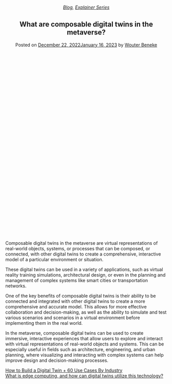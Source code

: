 
<article class="post-12193 post type-post status-publish format-standard has-post-thumbnail hentry category-blog category-explainer-series tag-composable-digital-twins tag-digital-twins" id="post-12193">
<div class="article-inner">
<header class="entry-header">
<div class="entry-header-text entry-header-text-top text-center">
<h6 class="entry-category is-xsmall"><a href="https://xmpro.com/category/blog/" rel="category tag">Blog</a>, <a href="https://xmpro.com/category/blog/explainer-series/" rel="category tag">Explainer Series</a></h6><h1 class="entry-title">What are composable digital twins in the metaverse?</h1><div class="entry-divider is-divider small"></div>
<div class="entry-meta uppercase is-xsmall">
<span class="posted-on">Posted on <a href="https://xmpro.com/what-are-composable-digital-twins-in-the-metaverse/" rel="bookmark"><time class="entry-date published" datetime="2022-12-22T01:31:42+00:00">December 22, 2022</time><time class="updated" datetime="2023-01-16T07:15:04+00:00">January 16, 2023</time></a></span> <span class="byline">by <span class="meta-author vcard"><a class="url fn n" href="https://xmpro.com/author/wbeneke/">Wouter Beneke</a></span></span> </div>
</div>
</header>
<div class="entry-content single-page">
<div class="banner has-hover" id="banner-1680274165">
<div class="banner-inner fill">
<div class="banner-bg fill">
<div class="bg fill bg-fill"></div>
</div>
<div class="banner-layers container">
<div class="fill banner-link"></div>
<div class="text-box banner-layer x50 md-x50 lg-x50 y50 md-y50 lg-y50 res-text" id="text-box-875925457">
<div class="text-box-content text dark">
<div class="text-inner text-center">
</div>
</div>
<style>
#text-box-875925457 {
  width: 60%;
}
#text-box-875925457 .text-box-content {
  font-size: 100%;
}
</style>
</div>
</div>
</div>
<style>
#banner-1680274165 {
  padding-top: 233px;
}
#banner-1680274165 .bg.bg-loaded {
  background-image: url(https://xmpro.com/wp-content/uploads/2022/12/What-Are-Composable-Digital-Twins-In-the-Metaverse-1024x576.jpg);
}
@media (min-width:550px) {
  #banner-1680274165 {
    padding-top: 500px;
  }
}
</style>
</div>
<div class="gap-element clearfix" id="gap-1776945743" style="display:block; height:auto;">
<style>
#gap-1776945743 {
  padding-top: 30px;
}
</style>
</div>
<p>Composable digital twins in the metaverse are virtual representations of real-world objects, systems, or processes that can be composed, or connected, with other digital twins to create a comprehensive, interactive model of a particular environment or situation.</p>
<p>These digital twins can be used in a variety of applications, such as virtual reality training simulations, architectural design, or even in the planning and management of complex systems like smart cities or transportation networks.</p>
<p>One of the key benefits of composable digital twins is their ability to be connected and integrated with other digital twins to create a more comprehensive and accurate model. This allows for more effective collaboration and decision-making, as well as the ability to simulate and test various scenarios and scenarios in a virtual environment before implementing them in the real world.</p>
<p>In the metaverse, composable digital twins can be used to create immersive, interactive experiences that allow users to explore and interact with virtual representations of real-world objects and systems. This can be especially useful in fields such as architecture, engineering, and urban planning, where visualizing and interacting with complex systems can help improve design and decision-making processes.</p>
<div class="blog-share text-center"><div class="is-divider medium"></div><div class="social-icons share-icons share-row relative"><a aria-label="Share on WhatsApp" class="icon button circle is-outline tooltip whatsapp show-for-medium" data-action="share/whatsapp/share" href="whatsapp://send?text=What%20are%20composable%20digital%20twins%20in%20the%20metaverse%3F - https://xmpro.com/what-are-composable-digital-twins-in-the-metaverse/" title="Share on WhatsApp"><i class="icon-whatsapp"></i></a><a aria-label="Share on Facebook" class="icon button circle is-outline tooltip facebook" data-label="Facebook" href="https://www.facebook.com/sharer.php?u=https://xmpro.com/what-are-composable-digital-twins-in-the-metaverse/" onclick="window.open(this.href,this.title,'width=500,height=500,top=300px,left=300px'); return false;" rel="noopener nofollow" target="_blank" title="Share on Facebook"><i class="icon-facebook"></i></a><a aria-label="Share on Twitter" class="icon button circle is-outline tooltip twitter" href="https://twitter.com/share?url=https://xmpro.com/what-are-composable-digital-twins-in-the-metaverse/" onclick="window.open(this.href,this.title,'width=500,height=500,top=300px,left=300px'); return false;" rel="noopener nofollow" target="_blank" title="Share on Twitter"><i class="icon-twitter"></i></a><a aria-label="Email to a Friend" class="icon button circle is-outline tooltip email" href="/cdn-cgi/l/email-protection#754a0600171f10160148221d1401504745140710504745161a18051a0614171910504745111c121c01141950474501021c1b065047451c1b504745011d1050474518100114031007061050463353171a110c48361d10161e504745011d1c065047451a00015046345047451d010105065046345047335047330d1805071a5b161a18504733021d14015814071058161a18051a061417191058111c121c0114195801021c1b06581c1b58011d1058181001140310070610504733" rel="nofollow" title="Email to a Friend"><i class="icon-envelop"></i></a><a aria-label="Pin on Pinterest" class="icon button circle is-outline tooltip pinterest" href="https://pinterest.com/pin/create/button?url=https://xmpro.com/what-are-composable-digital-twins-in-the-metaverse/&amp;media=https://xmpro.com/wp-content/uploads/2022/12/What-Are-Composable-Digital-Twins-In-the-Metaverse-1024x576.jpg&amp;description=What%20are%20composable%20digital%20twins%20in%20the%20metaverse%3F" onclick="window.open(this.href,this.title,'width=500,height=500,top=300px,left=300px'); return false;" rel="noopener nofollow" target="_blank" title="Pin on Pinterest"><i class="icon-pinterest"></i></a><a aria-label="Share on LinkedIn" class="icon button circle is-outline tooltip linkedin" href="https://www.linkedin.com/shareArticle?mini=true&amp;url=https://xmpro.com/what-are-composable-digital-twins-in-the-metaverse/&amp;title=What%20are%20composable%20digital%20twins%20in%20the%20metaverse%3F" onclick="window.open(this.href,this.title,'width=500,height=500,top=300px,left=300px'); return false;" rel="noopener nofollow" target="_blank" title="Share on LinkedIn"><i class="icon-linkedin"></i></a></div></div></div>
<nav class="navigation-post" id="nav-below" role="navigation">
<div class="flex-row next-prev-nav bt bb">
<div class="flex-col flex-grow nav-prev text-left">
<div class="nav-previous"><a href="https://xmpro.com/how-to-build-a-digital-twin-60-use-cases-by-industry/" rel="prev"><span class="hide-for-small"><i class="icon-angle-left"></i></span> How to Build a Digital Twin + 60 Use Cases By Industry</a></div>
</div>
<div class="flex-col flex-grow nav-next text-right">
<div class="nav-next"><a href="https://xmpro.com/what-is-edge-computing-and-how-can-digital-twins-utilize-this-technology/" rel="next">What is edge computing, and how can digital twins utilize this technology? <span class="hide-for-small"><i class="icon-angle-right"></i></span></a></div> </div>
</div>
</nav>
</div>
</article>
<div class="comments-area" id="comments">
</div>
